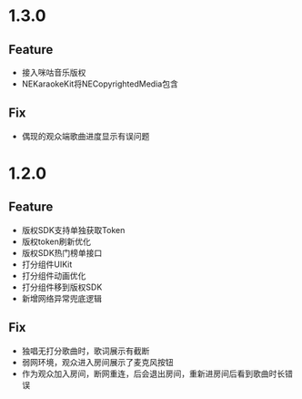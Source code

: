 # 1.3.0

## Feature
- 接入咪咕音乐版权
- NEKaraokeKit将NECopyrightedMedia包含

## Fix
- 偶现的观众端歌曲进度显示有误问题


# 1.2.0

## Feature
- 版权SDK支持单独获取Token
- 版权token刷新优化
- 版权SDK热门榜单接口
- 打分组件UIKit
- 打分组件动画优化
- 打分组件移到版权SDK
- 新增网络异常兜底逻辑


## Fix
- 独唱无打分歌曲时，歌词展示有截断
- 弱网环境，观众进入房间展示了麦克风按钮
- 作为观众加入房间，断网重连，后会退出房间，重新进房间后看到歌曲时长错误